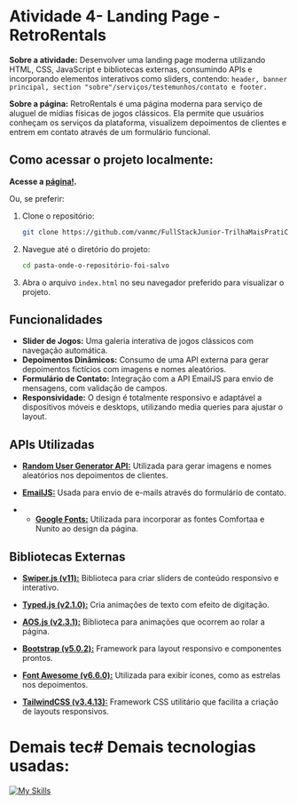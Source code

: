 # Atividade 4- Landing Page - RetroRentals
**Sobre a atividade:** Desenvolver uma landing page moderna utilizando HTML, CSS, JavaScript e bibliotecas externas, consumindo APIs e incorporando elementos interativos como sliders, contendo: `header, banner principal, section "sobre"/serviços/testemunhos/contato e footer.`


**Sobre a página:** RetroRentals é uma página moderna para serviço de aluguel de mídias físicas de jogos clássicos. Ela permite que usuários conheçam os serviços da plataforma, visualizem depoimentos de clientes e entrem em contato através de um formulário funcional.

## Como acessar o projeto localmente:
**Acesse a [página!](https://retrorentals.vercel.app/).**

Ou, se preferir: 

1. Clone o repositório:
    ```bash
    git clone https://github.com/vanmc/FullStackJunior-TrilhaMaisPratiCodificaEdu/tree/6c2521b8f9da50d90bea4bfe02228d0561c179fc/module03-FrontEnd/Atividades/Atividade4-LPCompleta
    ```

2. Navegue até o diretório do projeto:
    ```bash
    cd pasta-onde-o-repositório-foi-salvo
    ```

3. Abra o arquivo `index.html` no seu navegador preferido para visualizar o projeto.

## Funcionalidades

- **Slider de Jogos:** Uma galeria interativa de jogos clássicos com navegação automática.
- **Depoimentos Dinâmicos:** Consumo de uma API externa para gerar depoimentos fictícios com imagens e nomes aleatórios.
- **Formulário de Contato:** Integração com a API EmailJS para envio de mensagens, com validação de campos.
- **Responsividade:** O design é totalmente responsivo e adaptável a dispositivos móveis e desktops, utilizando media queries para ajustar o layout.

## APIs Utilizadas

- **[Random User Generator API:](https://randomuser.me/)** Utilizada para gerar imagens e nomes aleatórios nos depoimentos de clientes.
  
- **[EmailJS:](https://www.emailjs.com/)** Usada para envio de e-mails através do formulário de contato.
- - **[Google Fonts:](https://fonts.google.com/)** Utilizada para incorporar as fontes Comfortaa e Nunito ao design da página.

## Bibliotecas Externas

- **[Swiper.js (v11):](https://swiperjs.com/)** Biblioteca para criar sliders de conteúdo responsivo e interativo.
  
- **[Typed.js (v2.1.0):](https://mattboldt.com/demos/typed-js/)** Cria animações de texto com efeito de digitação.

- **[AOS.js (v2.3.1):](https://michalsnik.github.io/aos/)** Biblioteca para animações que ocorrem ao rolar a página.

- **[Bootstrap (v5.0.2):](https://getbootstrap.com/docs/5.0/getting-started/introduction/)** Framework para layout responsivo e componentes prontos.

- **[Font Awesome (v6.6.0):](https://fontawesome.com/)** Utilizada para exibir ícones, como as estrelas nos depoimentos.

- **[TailwindCSS (v3.4.13):](https://tailwindcss.com/)** Framework CSS utilitário que facilita a criação de layouts responsivos.

# Demais tec# Demais tecnologias usadas:
[![My Skills](https://skillicons.dev/icons?i=js,html,css,git)](https://skillicons.dev)